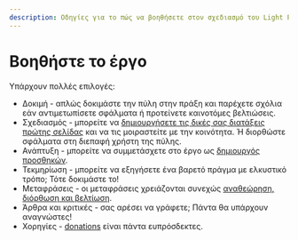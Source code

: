 ```yaml
---
description: Οδηγίες για το πώς να βοηθήσετε στον σχεδιασμό του Light Portal
---
```


# Βοηθήστε το έργο

Υπάρχουν πολλές επιλογές:

- Δοκιμή - απλώς δοκιμάστε την πύλη στην πράξη και παρέχετε σχόλια εάν αντιμετωπίσετε σφάλματα ή προτείνετε καινοτόμες βελτιώσεις.
- Σχεδιασμός - μπορείτε να [δημιουργήσετε τις δικές σας διατάξεις πρώτης σελίδας](./create-layout.md) και να τις μοιραστείτε με την κοινότητα. Ή διορθώστε σφάλματα στη διεπαφή χρήστη της πύλης.
- Ανάπτυξη - μπορείτε να συμμετάσχετε στο έργο ως [δημιουργός προσθηκών](../plugins/create-new.md).
- Τεκμηρίωση - μπορείτε να εξηγήσετε ένα βαρετό πράγμα με ελκυστικό τρόπο; Τότε δοκιμάστε το!
- Μεταφράσεις - οι μεταφράσεις χρειάζονται συνεχώς [αναθεώρηση, διόρθωση και βελτίωση](https://crowdin.com/project/light-portal).
- Άρθρα και κριτικές - σας αρέσει να γράφετε; Πάντα θα υπάρχουν αναγνώστες!
- Χορηγίες - [donations](https://www.buymeacoffee.com/bugo) είναι πάντα ευπρόσδεκτες.
